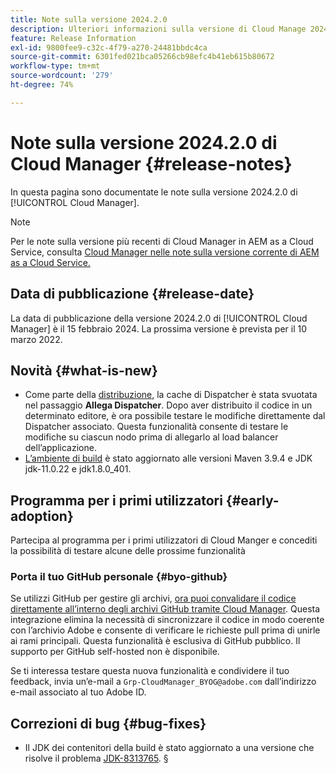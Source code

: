```yaml
---
title: Note sulla versione 2024.2.0
description: Ulteriori informazioni sulla versione di Cloud Manage 2024.2.0.
feature: Release Information
exl-id: 9800fee9-c32c-4f79-a270-24481bbdc4ca
source-git-commit: 6301fed021bca05266cb98efc4b41eb615b80672
workflow-type: tm+mt
source-wordcount: '279'
ht-degree: 74%

---
```


# Note sulla versione 2024.2.0 di Cloud Manager {#release-notes}

In questa pagina sono documentate le note sulla versione 2024.2.0 di [!UICONTROL Cloud Manager].

>[!NOTE]
>
>Per le note sulla versione più recenti di Cloud Manager in AEM as a Cloud Service, consulta [Cloud Manager nelle note sulla versione corrente di AEM as a Cloud Service.](https://experienceleague.adobe.com/it/docs/experience-manager-cloud-service/content/release-notes/cloud-manager/current)

## Data di pubblicazione {#release-date}

La data di pubblicazione della versione 2024.2.0 di [!UICONTROL Cloud Manager] è il 15 febbraio 2024. La prossima versione è prevista per il 10 marzo 2022.

## Novità {#what-is-new}

* Come parte della [distribuzione](/help/using/code-deployment.md), la cache di Dispatcher è stata svuotata nel passaggio **Allega Dispatcher**. Dopo aver distribuito il codice in un determinato editore, è ora possibile testare le modifiche direttamente dal Dispatcher associato. Questa funzionalità consente di testare le modifiche su ciascun nodo prima di allegarlo al load balancer dell’applicazione.
* [L’ambiente di build](/help/getting-started/build-environment.md) è stato aggiornato alle versioni Maven 3.9.4 e JDK jdk-11.0.22 e jdk1.8.0_401.

## Programma per i primi utilizzatori {#early-adoption}

Partecipa al programma per i primi utilizzatori di Cloud Manger e concediti la possibilità di testare alcune delle prossime funzionalità

### Porta il tuo GitHub personale {#byo-github}

Se utilizzi GitHub per gestire gli archivi, [ora puoi convalidare il codice direttamente all’interno degli archivi GitHub tramite Cloud Manager](/help/managing-code/private-repositories.md). Questa integrazione elimina la necessità di sincronizzare il codice in modo coerente con l’archivio Adobe e consente di verificare le richieste pull prima di unirle ai rami principali. Questa funzionalità è esclusiva di GitHub pubblico. Il supporto per GitHub self-hosted non è disponibile.

Se ti interessa testare questa nuova funzionalità e condividere il tuo feedback, invia un’e-mail a `Grp-CloudManager_BYOG@adobe.com` dall’indirizzo e-mail associato al tuo Adobe ID.

## Correzioni di bug {#bug-fixes}

* Il JDK dei contenitori della build è stato aggiornato a una versione che risolve il problema [JDK-8313765](https://bugs.openjdk.org/browse/JDK-8313765).
§
